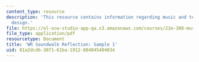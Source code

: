 ```yaml
---
content_type: resource
description: 'This resource contains information regarding music and technology: Sound
  design.'
file: https://ol-ocw-studio-app-qa.s3.amazonaws.com/courses/21m-380-music-and-technology-sound-design-spring-2016/81a2dcdb387161ba1912884845404034_MIT21M_380S16_assn_wr_s1.pdf
file_type: application/pdf
resourcetype: Document
title: 'WR Soundwalk Reflection: Sample 1'
uid: 81a2dcdb-3871-61ba-1912-884845404034
---
```


